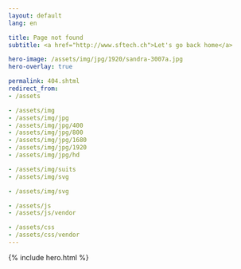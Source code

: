 ```yaml
---
layout: default
lang: en

title: Page not found
subtitle: <a href="http://www.sftech.ch">Let's go back home</a>

hero-image: /assets/img/jpg/1920/sandra-3007a.jpg
hero-overlay: true

permalink: 404.shtml
redirect_from:
- /assets

- /assets/img
- /assets/img/jpg
- /assets/img/jpg/400
- /assets/img/jpg/800
- /assets/img/jpg/1680
- /assets/img/jpg/1920
- /assets/img/jpg/hd

- /assets/img/suits
- /assets/img/svg

- /assets/img/svg

- /assets/js
- /assets/js/vendor

- /assets/css
- /assets/css/vendor
---
```

{% include hero.html %}